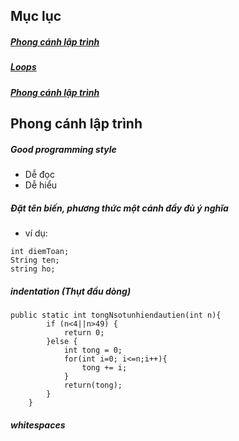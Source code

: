 ## Mục lục

##### [Phong cánh lập trình](#1)

##### [Loops](#2)

##### [Phong cánh lập trình](#3)

<a name="1"></a>
## Phong cánh lập trình

##### Good programming style

* Dễ đọc
* Dễ hiểu

##### Đặt tên biến, phương thức một cánh đầy đủ ý nghĩa

* ví dụ:

````
int diemToan;
String ten;
string ho;
````

##### indentation (Thụt đầu dòng)

````
public static int tongNsotunhiendautien(int n){
		if (n<4||n>49) {
			return 0;
		}else {
			int tong = 0;
			for(int i=0; i<=n;i++){
				tong += i;
			}
			return(tong);
		}
	}
````

##### whitespaces

````
double cel = fahr * 42.0 / (13.0 - 7.0);
````

##### So sánh trong if-else if-else

* Sử dụng if-else, if-else if một cánh hợp lý

<a name = "2"></a>
## Loops

##### Vòng lặp while, for tương tự C

* Chú ý biến đếm tránh lập vô hạn

##### break, continue

* break thoát khỏi vòng lặp, đặc biệt với bài toán tìm kiếm, thoát khỏi vòng lặp khi tìm thấy kết quả, tránh lặp tới tận cùng.

* continue bỏ qua lặp nhảy đến vòng lặp tiếp theo. Bản chất là nhảy xuống vị trí kết thúc (}).


<a name = "3"></a>
## Arrays

##### Khai báo

````
int[] arrayInt = new int[5];
arrayInt[0] = 5;
arrayInt[0] = 9;
````

##### Truy cập

`````
int[] dayso = { 2, 5, 7, 9, 10};
int x = dayso[2] + 2;
//lấy chiều dài của mảng
int size = dayso.lenght;
````
